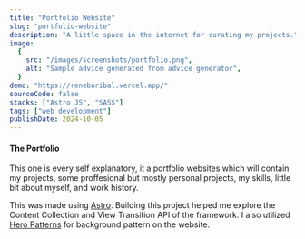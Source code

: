 ```yaml
---
title: "Portfolio Website"
slug: "portfolio-website"
description: "A little space in the internet for curating my projects."
image:
  {
    src: "/images/screenshots/portfolio.png",
    alt: "Sample advice generated from advice generator",
  }
demo: "https://renebaribal.vercel.app/"
sourceCode: false
stacks: ["Astro JS", "SASS"]
tags: ["web development"]
publishDate: 2024-10-05
---
```


#### The Portfolio

This one is every self explanatory, it a portfolio websites which will contain my projects, some proffesional but mostly personal projects, my skills, little bit about myself, and work history.

This was made using [Astro](https://astro.build/). Building this project helped me explore the Content Collection and View Transition API of the framework. I also utilized [Hero Patterns](https://heropatterns.com/) for background pattern on the website.
